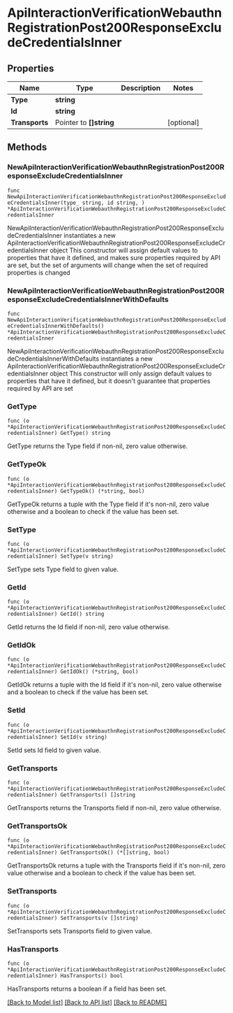 # ApiInteractionVerificationWebauthnRegistrationPost200ResponseExcludeCredentialsInner

## Properties

Name | Type | Description | Notes
------------ | ------------- | ------------- | -------------
**Type** | **string** |  | 
**Id** | **string** |  | 
**Transports** | Pointer to **[]string** |  | [optional] 

## Methods

### NewApiInteractionVerificationWebauthnRegistrationPost200ResponseExcludeCredentialsInner

`func NewApiInteractionVerificationWebauthnRegistrationPost200ResponseExcludeCredentialsInner(type_ string, id string, ) *ApiInteractionVerificationWebauthnRegistrationPost200ResponseExcludeCredentialsInner`

NewApiInteractionVerificationWebauthnRegistrationPost200ResponseExcludeCredentialsInner instantiates a new ApiInteractionVerificationWebauthnRegistrationPost200ResponseExcludeCredentialsInner object
This constructor will assign default values to properties that have it defined,
and makes sure properties required by API are set, but the set of arguments
will change when the set of required properties is changed

### NewApiInteractionVerificationWebauthnRegistrationPost200ResponseExcludeCredentialsInnerWithDefaults

`func NewApiInteractionVerificationWebauthnRegistrationPost200ResponseExcludeCredentialsInnerWithDefaults() *ApiInteractionVerificationWebauthnRegistrationPost200ResponseExcludeCredentialsInner`

NewApiInteractionVerificationWebauthnRegistrationPost200ResponseExcludeCredentialsInnerWithDefaults instantiates a new ApiInteractionVerificationWebauthnRegistrationPost200ResponseExcludeCredentialsInner object
This constructor will only assign default values to properties that have it defined,
but it doesn't guarantee that properties required by API are set

### GetType

`func (o *ApiInteractionVerificationWebauthnRegistrationPost200ResponseExcludeCredentialsInner) GetType() string`

GetType returns the Type field if non-nil, zero value otherwise.

### GetTypeOk

`func (o *ApiInteractionVerificationWebauthnRegistrationPost200ResponseExcludeCredentialsInner) GetTypeOk() (*string, bool)`

GetTypeOk returns a tuple with the Type field if it's non-nil, zero value otherwise
and a boolean to check if the value has been set.

### SetType

`func (o *ApiInteractionVerificationWebauthnRegistrationPost200ResponseExcludeCredentialsInner) SetType(v string)`

SetType sets Type field to given value.


### GetId

`func (o *ApiInteractionVerificationWebauthnRegistrationPost200ResponseExcludeCredentialsInner) GetId() string`

GetId returns the Id field if non-nil, zero value otherwise.

### GetIdOk

`func (o *ApiInteractionVerificationWebauthnRegistrationPost200ResponseExcludeCredentialsInner) GetIdOk() (*string, bool)`

GetIdOk returns a tuple with the Id field if it's non-nil, zero value otherwise
and a boolean to check if the value has been set.

### SetId

`func (o *ApiInteractionVerificationWebauthnRegistrationPost200ResponseExcludeCredentialsInner) SetId(v string)`

SetId sets Id field to given value.


### GetTransports

`func (o *ApiInteractionVerificationWebauthnRegistrationPost200ResponseExcludeCredentialsInner) GetTransports() []string`

GetTransports returns the Transports field if non-nil, zero value otherwise.

### GetTransportsOk

`func (o *ApiInteractionVerificationWebauthnRegistrationPost200ResponseExcludeCredentialsInner) GetTransportsOk() (*[]string, bool)`

GetTransportsOk returns a tuple with the Transports field if it's non-nil, zero value otherwise
and a boolean to check if the value has been set.

### SetTransports

`func (o *ApiInteractionVerificationWebauthnRegistrationPost200ResponseExcludeCredentialsInner) SetTransports(v []string)`

SetTransports sets Transports field to given value.

### HasTransports

`func (o *ApiInteractionVerificationWebauthnRegistrationPost200ResponseExcludeCredentialsInner) HasTransports() bool`

HasTransports returns a boolean if a field has been set.


[[Back to Model list]](../README.md#documentation-for-models) [[Back to API list]](../README.md#documentation-for-api-endpoints) [[Back to README]](../README.md)


